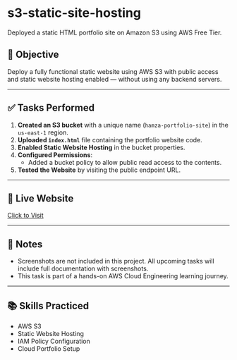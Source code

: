 # s3-static-site-hosting
Deployed a static HTML portfolio site on Amazon S3 using AWS Free Tier.

## 📌 Objective

Deploy a fully functional static website using AWS S3 with public access and static website hosting enabled — without using any backend servers.

---

## ✅ Tasks Performed

1. **Created an S3 bucket** with a unique name (`hamza-portfolio-site`) in the `us-east-1` region.
2. **Uploaded `index.html`** file containing the portfolio website code.
3. **Enabled Static Website Hosting** in the bucket properties.
4. **Configured Permissions**:
   - Added a bucket policy to allow public read access to the contents.
5. **Tested the Website** by visiting the public endpoint URL.

---

## 🔗 Live Website

[Click to Visit](http://hamza-portfolio-site.s3-website-us-east-1.amazonaws.com)

---

## 🧾 Notes

- Screenshots are not included in this project. All upcoming tasks will include full documentation with screenshots.
- This task is part of a hands-on AWS Cloud Engineering learning journey.

---

## 📚 Skills Practiced

- AWS S3
- Static Website Hosting
- IAM Policy Configuration
- Cloud Portfolio Setup

